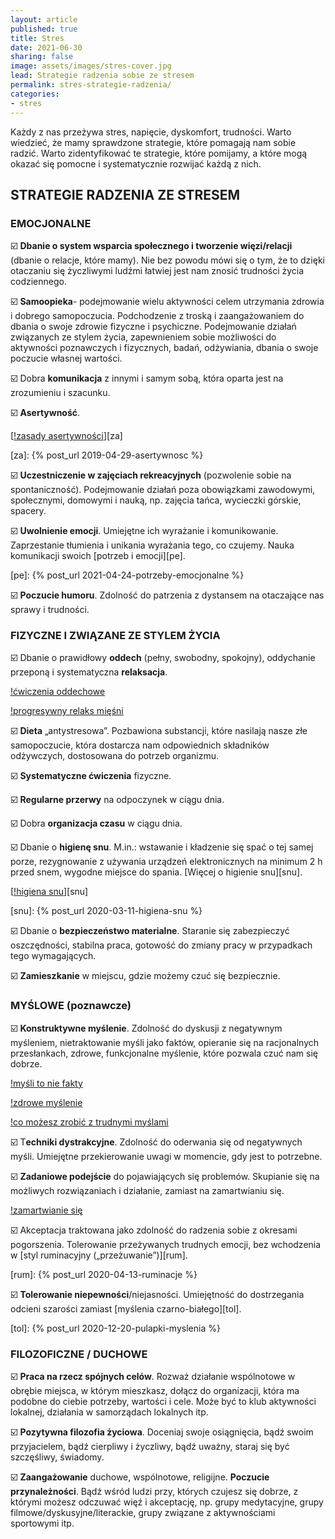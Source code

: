 ```yaml
---
layout: article
published: true
title: Stres
date: 2021-06-30
sharing: false
image: assets/images/stres-cover.jpg
lead: Strategie radzenia sobie ze stresem
permalink: stres-strategie-radzenia/
categories:
- stres
---
```


Każdy z nas przeżywa stres, napięcie, dyskomfort, trudności. Warto wiedzieć, że mamy sprawdzone strategie, które pomagają nam sobie radzić. Warto zidentyfikować te strategie, które pomijamy, a które mogą okazać się pomocne i systematycznie rozwijać każdą z nich.

## STRATEGIE RADZENIA ZE STRESEM

### EMOCJONALNE

☑️ ️**Dbanie o system wsparcia społecznego i tworzenie więzi/relacji** (dbanie o relacje, które mamy). Nie bez powodu mówi się o tym, że to dzięki otaczaniu się życzliwymi ludźmi łatwiej jest nam znosić trudności życia codziennego.

☑️ **Samoopieka**- podejmowanie wielu aktywności celem utrzymania zdrowia i dobrego samopoczucia. Podchodzenie z troską i zaangażowaniem do dbania o swoje zdrowie fizyczne i psychiczne. Podejmowanie działań związanych ze stylem życia, zapewnieniem sobie możliwości do aktywności poznawczych i fizycznych, badań, odżywiania, dbania o swoje poczucie własnej wartości.

☑️ ️Dobra **komunikacja** z innymi i samym sobą, która oparta jest na zrozumieniu i szacunku.

☑️ **️Asertywność**.

[[!zasady asertywności]({{root_url}}/assets/images/zasady-asertywnosci.jpg)][za]

[za]: {% post_url 2019-04-29-asertywnosc %}

☑️ ️**Uczestniczenie w zajęciach rekreacyjnych** (pozwolenie sobie na spontaniczność). Podejmowanie działań poza obowiązkami zawodowymi, społecznymi, domowymi i nauką, np. zajęcia tańca, wycieczki górskie, spacery.

☑️ **Uwolnienie emocji**. Umiejętne ich wyrażanie i komunikowanie. Zaprzestanie tłumienia i unikania wyrażania tego, co czujemy. Nauka komunikacji swoich [potrzeb i emocji][pe].

[pe]: {% post_url 2021-04-24-potrzeby-emocjonalne %}

☑️ **Poczucie humoru**. Zdolność do patrzenia z dystansem na otaczające nas sprawy i trudności.

### FIZYCZNE I ZWIĄZANE ZE STYLEM ŻYCIA

☑️ Dbanie o prawidłowy **oddech** (pełny, swobodny, spokojny), oddychanie przeponą i systematyczna **relaksacja**.

[!ćwiczenia oddechowe]({{root_url}}/assets/images/oddechowe.jpg)

[!progresywny relaks mięśni]({{root_url}}/assets/images/relaks-miesni.jpg)

☑️ **Dieta** „antystresowa”. Pozbawiona substancji, które nasilają nasze złe samopoczucie, która dostarcza nam odpowiednich składników odżywczych, dostosowana do potrzeb organizmu.

☑️ **Systematyczne ćwiczenia** fizyczne.

☑️ **Regularne przerwy** na odpoczynek w ciągu dnia.

☑️ Dobra **organizacja czasu** w ciągu dnia.

☑️ Dbanie o **higienę snu**. M.in.: wstawanie i kładzenie się spać o tej samej porze, rezygnowanie z używania urządzeń elektronicznych na minimum 2 h przed snem, wygodne miejsce do spania. [Więcej o higienie snu][snu].

[[!higiena snu]({{root_url}}/assets/images/zasady-higieny-snu.jpg)][snu]

[snu]: {% post_url 2020-03-11-higiena-snu %}

☑️ Dbanie o **bezpieczeństwo materialne**. Staranie się zabezpieczyć oszczędności, stabilna praca, gotowość do zmiany pracy w przypadkach tego wymagających.

☑️ **Zamieszkanie** w miejscu, gdzie możemy czuć się bezpiecznie.

### MYŚLOWE (poznawcze)

☑️ **Konstruktywne myślenie**. Zdolność do dyskusji z negatywnym myśleniem, nietraktowanie myśli jako faktów, opieranie się na racjonalnych przesłankach, zdrowe, funkcjonalne myślenie, które pozwala czuć nam się dobrze.

[!myśli to nie fakty]({{root_url}}/assets/images/mysli-fakty.jpg)

[!zdrowe myślenie]({{root_url}}/assets/images/zdrowe-myslennie.jpg)

[!co możesz zrobić z trudnymi myślami](assets/images/trudne-mysli.jpg)

☑️ T**echniki dystrakcyjne**. Zdolność do oderwania się od negatywnych myśli. Umiejętne przekierowanie uwagi w momencie, gdy jest to potrzebne.

☑️ **Zadaniowe podejście** do pojawiających się problemów. Skupianie się na możliwych rozwiązaniach i działanie, zamiast na zamartwianiu się.

[!zamartwianie się]({{root_url}}/assets/images/zamartwiania.jpg)

☑️ Akceptacja traktowana jako zdolność do radzenia sobie z okresami pogorszenia. Tolerowanie przeżywanych trudnych emocji, bez wchodzenia w [styl ruminacyjny („przeżuwanie”)][rum].

[rum]: {% post_url 2020-04-13-ruminacje %}

☑️ **Tolerowanie niepewności**/niejasności. Umiejętność do dostrzegania odcieni szarości zamiast [myślenia czarno-białego][tol].

[tol]: {% post_url 2020-12-20-pulapki-myslenia %}

### FILOZOFICZNE / DUCHOWE

☑️ **Praca na rzecz spójnych celów**. Rozważ działanie wspólnotowe w obrębie miejsca, w którym mieszkasz, dołącz do organizacji, która ma podobne do ciebie potrzeby, wartości i cele. Może być to klub aktywności lokalnej, działania w samorządach lokalnych itp.

☑️ ️**Pozytywna filozofia życiowa**. Doceniaj swoje osiągnięcia, bądź swoim przyjacielem, bądź cierpliwy i życzliwy, bądź uważny, staraj się być szczęśliwy, świadomy.

☑️ **Zaangażowanie** duchowe, wspólnotowe, religijne. **Poczucie przynależności**. Bądź wśród ludzi przy, których czujesz się dobrze, z którymi możesz odczuwać więź i akceptację, np. grupy medytacyjne, grupy filmowe/dyskusyjne/literackie, grupy związane z aktywnościami sportowymi itp.
